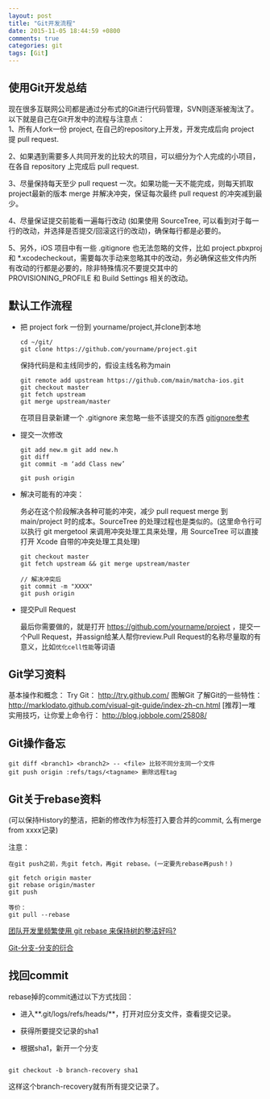 ```yaml
---
layout: post
title: "Git开发流程"
date: 2015-11-05 18:44:59 +0800
comments: true
categories: git
tags: [Git]
---
```

## 使用Git开发总结

现在很多互联网公司都是通过分布式的Git进行代码管理，SVN则逐渐被淘汰了。以下就是自己在Git开发中的流程与注意点：<br>
1、所有人fork一份 project, 在自己的repository上开发，开发完成后向 project 提 pull request.

2、如果遇到需要多人共同开发的比较大的项目，可以细分为个人完成的小项目，在各自 repository 上完成后 pull request.

3、尽量保持每天至少 pull request 一次。如果功能一天不能完成，则每天抓取 project最新的版本 merge 并解决冲突，保证每次最终 pull request 的冲突减到最少。

4、尽量保证提交前能看一遍每行改动 (如果使用 SourceTree, 可以看到对于每一行的改动，并选择是否提交/回滚这行的改动)，确保每行都是必要的。

5、另外，iOS 项目中有一些 .gitignore 也无法忽略的文件，比如 project.pbxproj 和 *.xcodecheckout，需要每次手动来忽略其中的改动，务必确保这些文件内所有改动的行都是必要的，除非特殊情况不要提交其中的 PROVISIONING_PROFILE 和 Build Settings 相关的改动。
<!--more-->

## 默认工作流程

- 把 project fork 一份到 yourname/project,并clone到本地

	```
	cd ~/git/
	git clone https://github.com/yourname/project.git
	```
	保持代码是和主线同步的，假设主线名称为main

	```
	git remote add upstream https://github.com/main/matcha-ios.git
	git checkout master
	git fetch upstream 
	git merge upstream/master
	```

	在项目目录新建一个 .gitignore 来忽略一些不该提交的东西 [gitignore参考](https://github.com/github/gitignore.git)

- 提交一次修改

	```
	git add new.m git add new.h
	git diff
	git commit -m ‘add Class new’
	```
	```
	git push origin
	```
- 解决可能有的冲突：

	务必在这个阶段解决各种可能的冲突，减少 pull request merge 到 main/project 时的成本。SourceTree 的处理过程也是类似的。(这里命令行可以执行 git mergetool 来调用冲突处理工具来处理，用 SourceTree 可以直接打开 Xcode 自带的冲突处理工具处理)

	```
	git checkout master
	git fetch upstream && git merge upstream/master
	```
	```
	// 解决冲突后
	git commit -m "XXXX"
	git push origin
	```
- 提交Pull Request

	最后你需要做的，就是打开 https://github.com/yourname/project ，提交一个Pull Request，并assign给某人帮你review.Pull Request的名称尽量取的有意义，比如`优化cell性能`等词语

## Git学习资料

基本操作和概念： Try Git： http://try.github.com/
图解Git 了解Git的一些特性：http://marklodato.github.com/visual-git-guide/index-zh-cn.html
[推荐]一堆实用技巧，让你爱上命令行： http://blog.jobbole.com/25808/

## Git操作备忘

```
git diff <branch1> <branch2> -- <file> 比较不同分支同一个文件
git push origin :refs/tags/<tagname> 删除远程tag
```

## Git关于rebase资料
(可以保持History的整洁，把新的修改作为标签打入要合并的commit, 么有merge from xxxx记录)

注意：

```
在git push之前，先git fetch，再git rebase。(一定要先rebase再push！)

git fetch origin master
git rebase origin/master
git push

等价：
git pull --rebase
```

[团队开发里频繁使用 git rebase 来保持树的整洁好吗?](https://segmentfault.com/q/1010000000430041)

[Git-分支-分支的衍合](https://git-scm.com/book/zh/v1/Git-分支-分支的衍合)

## 找回commit
rebase掉的commit通过以下方式找回：

- 进入**.git/logs/refs/heads/**，打开对应分支文件，查看提交记录。

- 获得所要提交记录的sha1

- 根据sha1，新开一个分支

```

git checkout -b branch-recovery sha1

```

这样这个branch-recovery就有所有提交记录了。
